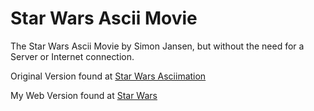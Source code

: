# Star Wars Ascii Movie

The Star Wars Ascii Movie by Simon Jansen, but without the need for a Server or Internet connection.

Original Version found at [Star Wars Asciimation](https://www.asciimation.co.nz/)

My Web Version found at [Star Wars](https://der-floh.github.io/StarWars-Ascii-Movie/)
